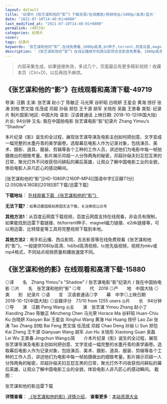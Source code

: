 ```yaml
---
layout: default
title: '纪录片《张艺谋和他的“影”》下载资源/在线播放/视频地址/1080p/高清/蓝光'
date: "2021-07-10T14:40:01+0800"
last_modified_at: "2021-07-10T14:40:01+0800"
permalink: /49719/
categories: 纪录片
cover:
tags: 纪录片
keywords: '张艺谋和他的“影”,在线免费看,1080p高清,bt种子,torrent,百度云盘,magnet,磁力链,迅雷下载资源'
description: '《张艺谋和他的“影”》在线云播放手机西瓜影院吉吉影音免费看，1080p高清bd/hd未删减完整版和tc抢先枪版，mkv/mp4格式，附带bt/torrent种子、magnet/磁力链、百度云盘、网盘资源迅雷下载链接'
---
```


>内容采集生成，如果链接失效，多试几个，页面最后有更多精彩视频！收藏本页（Ctrl+D)，以后再找不麻烦。


## 《张艺谋和他的“影”》在线观看和高清下载-49719

导演: 汪鹏 主演: 张艺谋 赵小丁 陈敏正 马光荣 谷轩昭 白晓妍 王星会 黄海 捞仔 张涛 封柏 贾文瑞 任茂成 邓超 孙俪 郑恺 王千源 胡军 关晓彤 吴磊 王景春 类型: 纪录片 制片国家/地区: 中国大陆 语言: 汉语普通话 上映日期: 2018-10-12(中国大陆) 片长: 94分钟 又名: 我在中国拍电影 张艺谋电影“影”纪录片 Zhang Yimou’s “Shadow”

本片纪录《影》诞生的全过程，展现张艺谋导演及电影主创如何把创意、文字变成一幅完整的水墨丹青的美学画卷。选取幕后电影人作为记录对象，包括演员、美术、摄影、道具、服装、剪辑等各个工种的工作人员，讲述他们为电影中每一帧拍摄做出的细致考量。影片揭示邓超一人分饰两角的秘密，邓超孙俪夫妇互怼互黑的日常，聚光灯外不问收获但问耕耘的幕后英雄，让观众了解中国电影工业的全貌，体验电影人非凡匠心的感动瞬间。


[张艺谋和他的“影”][HD-1080P/2160P-MP4][国语中字][豆瓣7.1分][2.05GB/4.18GB][2018][BT下载/迅雷下载]

**下载地址**： [在线观看下载 《张艺谋和他的“影”》](https://www.btdx8.com/torrent/zymhtdy_2018.html) 


**无法下载?**：`如果迅雷因版权原因无法下载，关注微信公众号 `

**其他方法1**：从百度云网盘下载视频，百度云网盘支持在线观看，非会员有限制，如果能找到迅雷下载链接、bt/torrent种子、magnet磁力链接、e2dk链接等，可以用迅雷、比特彗星等工具将完整视频下载到本地。

**其他方法2**：用手机云播、西瓜影院、吉吉影音等在线免费观看《张艺谋和他的“影”》，一般提供1080p高清、hd/bd高清视频、tc抢先版视频，视频为mkv或mp4格式，不同站点视频质量和播放速度不同。


## 《张艺谋和他的影》在线观看和高清下载-15880

◎译　　名　Zhang Yimou"s "Shadow" / 张艺谋电影“影”纪录片 / 我在中国拍电影 ◎片　　名　张艺谋和他的“影” ◎年　　代　2018 ◎产　　地　中国大陆 ◎类　　别　纪录片 ◎语　　言　汉语普通话◎字　　幕　中字◎上映日期　2018-10-12(中国大陆) ◎豆瓣评分　7.1/10 from 1255 users ◎片　　长　94分钟 ◎导　　演　汪鹏 Peng Wang ◎主　　演　张艺谋 Yimou Zhang 赵小丁 Xiaoding Zhao 陈敏正 Minzheng Chen 马光荣 Horace Ma 谷轩昭 Huan-Chiu Ku 白晓妍 Xiaoyan Bai 王星会 Xinghui Wang 黄海 Hai Huang 捞仔 Lao Zai 张涛 Tao Zhang 封柏 Bai Feng 贾文瑞 任茂成 邓超 Chao Deng 孙俪 Li Sun 郑恺 Kai Zheng 王千源 Qianyuan Wang 胡军 Jun Hu 关晓彤 Xiaotong Guan 吴磊 Lei Wu 王景春 Jingchun Wang◎简　　介本片纪录《影》诞生的全过程，展现张艺谋导演及电影主创如何把创意、文字变成一幅完整的水墨丹青的美学画卷。选取幕后电影人作为记录对象，包括演员、美术、摄影、道具、服装、剪辑等各个工种的工作人员，讲述他们为电影中每一帧拍摄做出的细致考量。影片揭示邓超一人分饰两角的秘密，邓超孙俪夫妇互怼互黑的日常，聚光灯外不问收获但问耕耘的幕后英雄，让观众了解中国电影工业的全貌，体验电影人非凡匠心的感动瞬间。 截图：


张艺谋和他的影迅雷下载

**详情查看**： [《张艺谋和他的影》详情介绍](/movie/15880/)， **查看更多**：[本站资源大全](/movie/t/all/)

